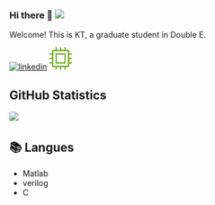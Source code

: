 ### Hi there 👋  ![](https://komarev.com/ghpvc/?username=putoze)

Welcome! This is KT, a graduate student in Double E.

[<img src='https://cdn.jsdelivr.net/npm/simple-icons@3.0.1/icons/linkedin.svg' alt='linkedin' height='40'>](https://www.linkedin.com/in/kt-tu-99487127b/)  <a href='https://docs.github.com/en/developers'><img src='https://raw.githubusercontent.com/acervenky/animated-github-badges/master/assets/devbadge.gif' width='40' height='40'></a> 
  
<!-- GitHub Statistics -->

## GitHub Statistics  

<div >  
  
![](http://github-profile-summary-cards.vercel.app/api/cards/repos-per-language?username=KTTU31&theme=dracula)  

  
  
## 📚 Langues  
  
- Matlab  
- verilog  
- C

